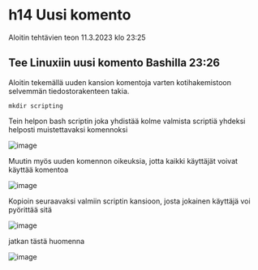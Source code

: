 # h14 Uusi komento

Aloitin tehtävien teon 11.3.2023 klo 23:25

## Tee Linuxiin uusi komento Bashilla 23:26

Aloitin tekemällä uuden kansion komentoja varten kotihakemistoon selvemmän tiedostorakenteen takia.

    mkdir scripting
    
Tein helpon bash scriptin joka yhdistää kolme valmista scriptiä yhdeksi helposti muistettavaksi komennoksi

![image](https://user-images.githubusercontent.com/112076377/224512542-5b6999f3-1ff7-4b48-96b1-59022452b4ea.png)

Muutin myös uuden komennon oikeuksia, jotta kaikki käyttäjät voivat käyttää komentoa

![image](https://user-images.githubusercontent.com/112076377/224512436-b2a4944f-5588-4d70-bb30-c18182f6bc4c.png)

Kopioin seuraavaksi valmiin scriptin kansioon, josta jokainen käyttäjä voi pyörittää sitä 

![image](https://user-images.githubusercontent.com/112076377/224514049-0bab839b-fec7-4103-bfff-7b42041f3e18.png)




jatkan tästä huomenna

![image](https://user-images.githubusercontent.com/112076377/224512802-0f6d1ac9-2c30-41e1-9fd8-497be6137f65.png)
